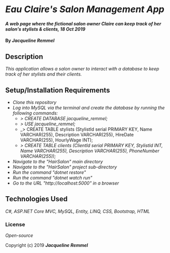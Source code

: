 # _Eau Claire's Salon Management App_

#### _A web page where the fictional salon owner Claire can keep track of her salon's stylists & clients, 18 Oct 2019_

#### By _**Jacqueline Remmel**_

## Description

_This application allows a salon owner to interact with a database to keep track of her stylists and their clients._

## Setup/Installation Requirements

* _Clone this repository_
* _Log into MySQL via the terminal and create the database by running the following commands:_
  * _> CREATE DATABASE jacqueline_remmel;_
  * _> USE jacqueline_remmel;_
  * _> CREATE TABLE stylists (StylistId serial PRIMARY KEY, Name VARCHAR(255), Description VARCHAR(255), HireDate VARCHAR(255), HourlyWage INT);
  * _> CREATE TABLE clients (ClientId serial PRIMARY KEY, StylistId INT, Name VARCHAR(255), Description VARCHAR(255), PhoneNumber VARCHAR(255));_
* _Navigate to the "HairSalon" main directory_
* _Navigate to the "HairSalon" project sub-directory_
* _Run the command "dotnet restore"_
* _Run the command "dotnet watch run"_
* _Go to the URL "http://localhost:5000" in a browser_

## Technologies Used

_C#, ASP.NET Core MVC, MySQL, Entity, LINQ, CSS, Bootstrap, HTML_

### License

*Open-source*

Copyright (c) 2019 **_Jacqueline Remmel_**